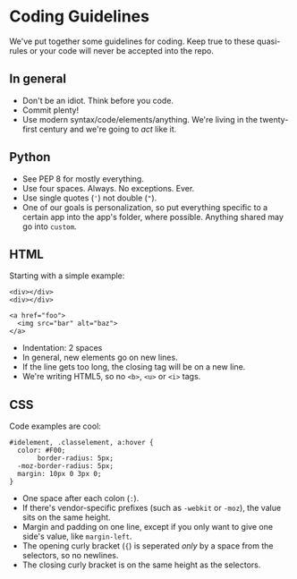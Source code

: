 Coding Guidelines
=================

We've put together some guidelines for coding. Keep true to these quasi-rules
or your code will never be accepted into the repo.

In general
----------

* Don't be an idiot. Think before you code.
* Commit plenty!
* Use modern syntax/code/elements/anything. We're living in the twenty-first
  century and we're going to *act* like it.

Python
------

* See PEP 8 for mostly everything.
* Use four spaces. Always. No exceptions. Ever.
* Use single quotes (`'`) not double (`"`).
* One of our goals is personalization, so put everything specific to a certain
  app into the app's folder, where possible. Anything shared may go into `custom`.

HTML
----

Starting with a simple example:

    <div></div>
    <div></div>

    <a href="foo">
      <img src="bar" alt="baz">
    </a>

* Indentation: 2 spaces
* In general, new elements go on new lines.
* If the line gets too long, the closing tag will be on a new line.
* We're writing HTML5, so no `<b>`, `<u>` or `<i>` tags.

CSS
---

Code examples are cool:

    #idelement, .classelement, a:hover {
      color: #F00;
           border-radius: 5px;
      -moz-border-radius: 5px;
      margin: 10px 0 3px 0;
    }

* One space after each colon (`:`).
* If there's vendor-specific prefixes (such as `-webkit` or `-moz`), the value
  sits on the same height.
* Margin and padding on one line, except if you only want to give one side's
  value, like `margin-left`.
* The opening curly bracket (`{`) is seperated *only* by a space from the
  selectors, so no newlines.
* The closing curly bracket is on the same height as the selectors.

